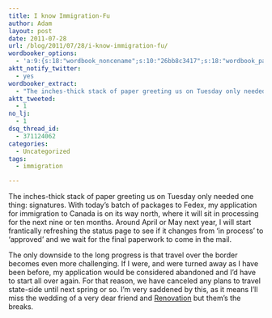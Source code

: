 ```yaml
---
title: I know Immigration-Fu
author: Adam
layout: post
date: 2011-07-28
url: /blog/2011/07/28/i-know-immigration-fu/
wordbooker_options:
  - 'a:9:{s:18:"wordbook_noncename";s:10:"26bb8c3417";s:18:"wordbook_page_post";s:4:"-100";s:18:"wordbook_orandpage";s:1:"2";s:23:"wordbook_default_author";s:1:"1";s:23:"wordbook_extract_length";s:3:"256";s:19:"wordbook_actionlink";s:3:"300";s:26:"wordbooker_publish_default";s:2:"on";s:18:"wordbook_attribute";s:30:"Wrote a new post on their blog";s:29:"wordbooker_status_update_text";s:35:": New blog post :  %title% - %link%";}'
aktt_notify_twitter:
  - yes
wordbooker_extract:
  - "The inches-thick stack of paper greeting us on Tuesday only needed one thing: signatures. With today's batch of packages to Fedex, my application for immigration to Canada is on its way north, where it will sit in processing for the next nine or ten mo ..."
aktt_tweeted:
  - 1
no_lj:
  - 1
dsq_thread_id:
  - 371124062
categories:
  - Uncategorized
tags:
  - immigration

---
```

The inches-thick stack of paper greeting us on Tuesday only needed one thing: signatures. With today&#8217;s batch of packages to Fedex, my application for immigration to Canada is on its way north, where it will sit in processing for the next nine or ten months. Around April or May next year, I will start frantically refreshing the status page to see if it changes from &#8216;in process&#8217; to &#8216;approved&#8217; and we wait for the final paperwork to come in the mail.

The only downside to the long progress is that travel over the border becomes even more challenging. If I were, and were turned away as I have been before, my application would be considered abandoned and I&#8217;d have to start all over again. For that reason, we have canceled any plans to travel state-side until next spring or so. I&#8217;m very saddened by this, as it means I&#8217;ll miss the wedding of a very dear friend and [Renovation][1] but them&#8217;s the breaks.

 [1]: http://www.renovationsf.org/